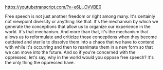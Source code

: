 https://youtubetranscript.com/?v=e6Li_OVVBE0

 Free speech is not just another freedom or right among many. It's certainly not viewpoint diversity or anything like that. It's the mechanism by which we generate the conceptions that allow us to organize our experience in the world. It's that mechanism. And more than that, it's the mechanism that allows us to reformulate and criticize those conceptions when they become outdated and sterile to dissolve them into a chaos that we have to contend with while it's occurring and then to reanimate them in a new form so that we can move into the future. And so if you're concerned with the oppressed, let's say, why in the world would you oppose free speech? It's the only thing the oppressed have.